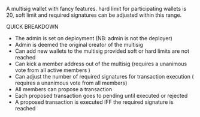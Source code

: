 A multisig wallet with fancy features. hard limit for participating wallets is 20, soft limit and required signatures can be adjusted within this range.

QUICK BREAKDOWN

- The admin is set on deployment (NB: admin is not the deployer)
- Admin is deemed the original creator of the multisig
- Can add new wallets to the multisig provided soft or hard limits are not reached
- Can kick a member address out of the multisig (requires a unanimous vote from all active members )
- Can adjust the number of required signatures for transaction execution ( requires a unanimous vote from all members)
- All members can propose a transaction
- Each proposed transaction goes to pending until executed or rejected
- A proposed transaction is executed IFF the required signature is reached
